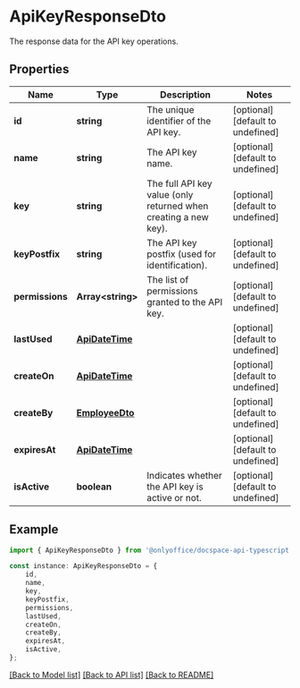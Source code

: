 # ApiKeyResponseDto

The response data for the API key operations.

## Properties

Name | Type | Description | Notes
------------ | ------------- | ------------- | -------------
**id** | **string** | The unique identifier of the API key. | [optional] [default to undefined]
**name** | **string** | The API key name. | [optional] [default to undefined]
**key** | **string** | The full API key value (only returned when creating a new key). | [optional] [default to undefined]
**keyPostfix** | **string** | The API key postfix (used for identification). | [optional] [default to undefined]
**permissions** | **Array&lt;string&gt;** | The list of permissions granted to the API key. | [optional] [default to undefined]
**lastUsed** | [**ApiDateTime**](ApiDateTime.md) |  | [optional] [default to undefined]
**createOn** | [**ApiDateTime**](ApiDateTime.md) |  | [optional] [default to undefined]
**createBy** | [**EmployeeDto**](EmployeeDto.md) |  | [optional] [default to undefined]
**expiresAt** | [**ApiDateTime**](ApiDateTime.md) |  | [optional] [default to undefined]
**isActive** | **boolean** | Indicates whether the API key is active or not. | [optional] [default to undefined]

## Example

```typescript
import { ApiKeyResponseDto } from '@onlyoffice/docspace-api-typescript';

const instance: ApiKeyResponseDto = {
    id,
    name,
    key,
    keyPostfix,
    permissions,
    lastUsed,
    createOn,
    createBy,
    expiresAt,
    isActive,
};
```

[[Back to Model list]](../README.md#documentation-for-models) [[Back to API list]](../README.md#documentation-for-api-endpoints) [[Back to README]](../README.md)
